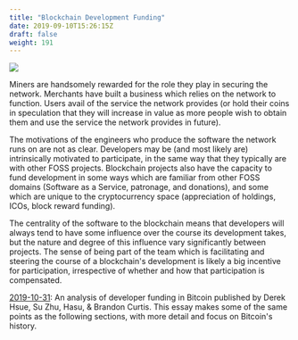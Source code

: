 ```yaml
---
title: "Blockchain Development Funding"
date: 2019-09-10T15:26:15Z
draft: false
weight: 191
---
```

![](/blockchain-development-funding.jpg)

Miners are handsomely rewarded for the role they play in securing the network. Merchants have built a business which relies on the network to function. Users avail of the service the network provides (or hold their coins in speculation that they will increase in value as more people wish to obtain them and use the service the network provides in future). 

The motivations of the engineers who produce the software the network runs on are not as clear. Developers may be (and most likely are) intrinsically motivated to participate, in the same way that they typically are with other FOSS projects. Blockchain projects also have the capacity to fund development in some ways which are familiar from other FOSS domains (Software as a Service, patronage, and donations), and some which are unique to the cryptocurrency space (appreciation of holdings, ICOs, block reward funding). 

The centrality of the software to the blockchain means that developers will always tend to have some influence over the course its development takes, but the nature and degree of this influence vary significantly between projects. The sense of being part of the team which is facilitating and steering the course of a blockchain's development is likely a big incentive for participation, irrespective of whether and how that participation is compensated.

[2019-10-31](https://blog.deribit.com/insights/an-analysis-of-developer-funding-in-bitcoin/): An analysis of developer funding in Bitcoin published by Derek Hsue, Su Zhu, Hasu, & Brandon Curtis. This essay makes some of the same points as the following sections, with more detail and focus on Bitcoin's history. 